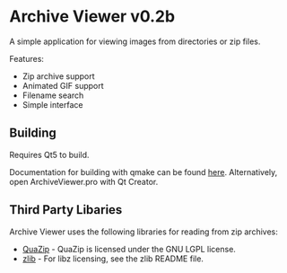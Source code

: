 Archive Viewer v0.2b
================================================================================
A simple application for viewing images from directories or zip files.

Features:

 * Zip archive support
 * Animated GIF support
 * Filename search
 * Simple interface

Building
--------------------------------------------------------------------------------
Requires Qt5 to build.

Documentation for building with qmake can be found [here](https://qt-project.org/doc/qmake-running.html). Alternatively, open ArchiveViewer.pro with Qt Creator.

Third Party Libaries
--------------------------------------------------------------------------------
Archive Viewer uses the following libraries for reading from zip archives:

* [QuaZip](http://quazip.sourceforge.net/) - QuaZip is licensed under the GNU LGPL license.
* [zlib](http://www.zlib.net/) - For libz licensing, see the zlib README file.
